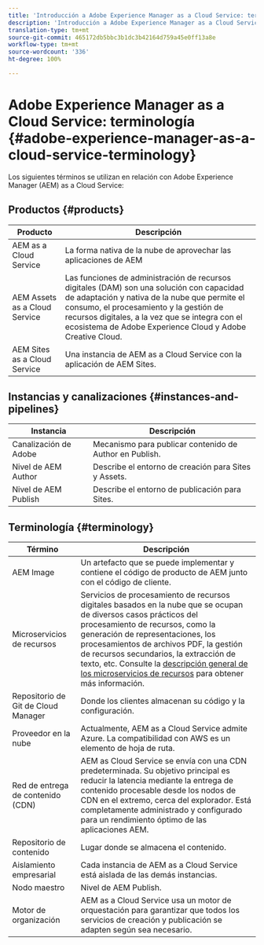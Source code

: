 ```yaml
---
title: 'Introducción a Adobe Experience Manager as a Cloud Service: terminología'
description: 'Introducción a Adobe Experience Manager as a Cloud Service: terminología. '
translation-type: tm+mt
source-git-commit: 465172db5bbc3b1dc3b42164d759a45e0ff13a8e
workflow-type: tm+mt
source-wordcount: '336'
ht-degree: 100%

---
```



# Adobe Experience Manager as a Cloud Service: terminología {#adobe-experience-manager-as-a-cloud-service-terminology}

Los siguientes términos se utilizan en relación con Adobe Experience Manager (AEM) as a Cloud Service:

## Productos {#products}

| Producto | Descripción |
|---|---|
| AEM as a Cloud Service | La forma nativa de la nube de aprovechar las aplicaciones de AEM |
| AEM Assets as a Cloud Service | Las funciones de administración de recursos digitales (DAM) son una solución con capacidad de adaptación y nativa de la nube que permite el consumo, el procesamiento y la gestión de recursos digitales, a la vez que se integra con el ecosistema de Adobe Experience Cloud y Adobe Creative Cloud. |
| AEM Sites as a Cloud Service | Una instancia de AEM as a Cloud Service con la aplicación de AEM Sites. |

## Instancias y canalizaciones {#instances-and-pipelines}

| Instancia | Descripción |
|---|---|
| Canalización de Adobe | Mecanismo para publicar contenido de Author en Publish. |
| Nivel de AEM Author | Describe el entorno de creación para Sites y Assets. |
| Nivel de AEM Publish | Describe el entorno de publicación para Sites. |


<!-- This section of the table must be alphabetic -->

## Terminología {#terminology}

| Término | Descripción |
|---|---|
| AEM Image | Un artefacto que se puede implementar y contiene el código de producto de AEM junto con el código de cliente. |
| Microservicios de recursos | Servicios de procesamiento de recursos digitales basados en la nube que se ocupan de diversos casos prácticos del procesamiento de recursos, como la generación de representaciones, los procesamientos de archivos PDF, la gestión de recursos secundarios, la extracción de texto, etc. Consulte la [descripción general de los microservicios de recursos](/help/assets/asset-microservices-overview.md) para obtener más información. |
| Repositorio de Git de Cloud Manager | Donde los clientes almacenan su código y la configuración. |
| Proveedor en la nube | Actualmente, AEM as a Cloud Service admite Azure. La compatibilidad con AWS es un elemento de hoja de ruta. |
| Red de entrega de contenido (CDN) | AEM as Cloud Service se envía con una CDN predeterminada. Su objetivo principal es reducir la latencia mediante la entrega de contenido procesable desde los nodos de CDN en el extremo, cerca del explorador. Está completamente administrado y configurado para un rendimiento óptimo de las aplicaciones AEM. |
| Repositorio de contenido | Lugar donde se almacena el contenido. |
| Aislamiento empresarial | Cada instancia de AEM as a Cloud Service está aislada de las demás instancias. |
| Nodo maestro | Nivel de AEM Publish. |
| Motor de organización | AEM as a Cloud Service usa un motor de orquestación para garantizar que todos los servicios de creación y publicación se adapten según sea necesario. |
